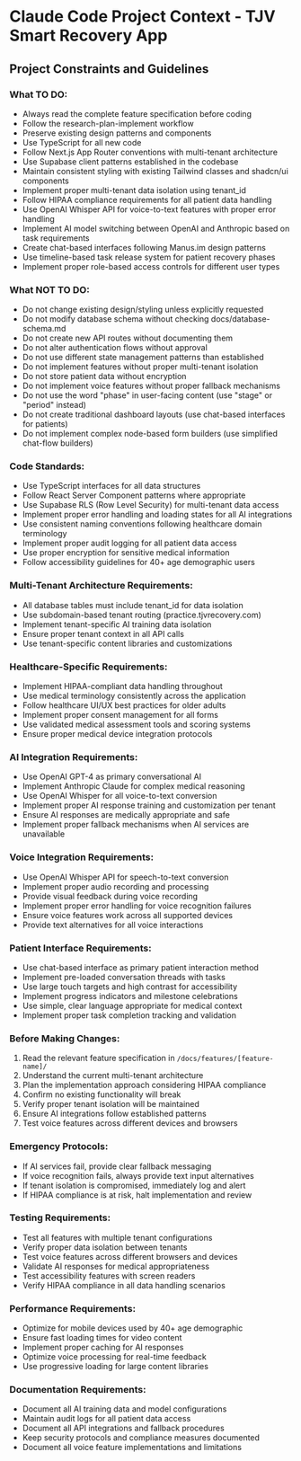 # Claude Code Project Context - TJV Smart Recovery App

## Project Constraints and Guidelines

### What TO DO:
- Always read the complete feature specification before coding
- Follow the research-plan-implement workflow
- Preserve existing design patterns and components
- Use TypeScript for all new code
- Follow Next.js App Router conventions with multi-tenant architecture
- Use Supabase client patterns established in the codebase
- Maintain consistent styling with existing Tailwind classes and shadcn/ui components
- Implement proper multi-tenant data isolation using tenant_id
- Follow HIPAA compliance requirements for all patient data handling
- Use OpenAI Whisper API for voice-to-text features with proper error handling
- Implement AI model switching between OpenAI and Anthropic based on task requirements
- Create chat-based interfaces following Manus.im design patterns
- Use timeline-based task release system for patient recovery phases
- Implement proper role-based access controls for different user types

### What NOT TO DO:
- Do not change existing design/styling unless explicitly requested
- Do not modify database schema without checking docs/database-schema.md
- Do not create new API routes without documenting them
- Do not alter authentication flows without approval
- Do not use different state management patterns than established
- Do not implement features without proper multi-tenant isolation
- Do not store patient data without encryption
- Do not implement voice features without proper fallback mechanisms
- Do not use the word "phase" in user-facing content (use "stage" or "period" instead)
- Do not create traditional dashboard layouts (use chat-based interfaces for patients)
- Do not implement complex node-based form builders (use simplified chat-flow builders)

### Code Standards:
- Use TypeScript interfaces for all data structures
- Follow React Server Component patterns where appropriate
- Use Supabase RLS (Row Level Security) for multi-tenant data access
- Implement proper error handling and loading states for all AI integrations
- Use consistent naming conventions following healthcare domain terminology
- Implement proper audit logging for all patient data access
- Use proper encryption for sensitive medical information
- Follow accessibility guidelines for 40+ age demographic users

### Multi-Tenant Architecture Requirements:
- All database tables must include tenant_id for data isolation
- Use subdomain-based tenant routing (practice.tjvrecovery.com)
- Implement tenant-specific AI training data isolation
- Ensure proper tenant context in all API calls
- Use tenant-specific content libraries and customizations

### Healthcare-Specific Requirements:
- Implement HIPAA-compliant data handling throughout
- Use medical terminology consistently across the application
- Follow healthcare UI/UX best practices for older adults
- Implement proper consent management for all forms
- Use validated medical assessment tools and scoring systems
- Ensure proper medical device integration protocols

### AI Integration Requirements:
- Use OpenAI GPT-4 as primary conversational AI
- Implement Anthropic Claude for complex medical reasoning
- Use OpenAI Whisper for all voice-to-text conversion
- Implement proper AI response training and customization per tenant
- Ensure AI responses are medically appropriate and safe
- Implement proper fallback mechanisms when AI services are unavailable

### Voice Integration Requirements:
- Use OpenAI Whisper API for speech-to-text conversion
- Implement proper audio recording and processing
- Provide visual feedback during voice recording
- Implement proper error handling for voice recognition failures
- Ensure voice features work across all supported devices
- Provide text alternatives for all voice interactions

### Patient Interface Requirements:
- Use chat-based interface as primary patient interaction method
- Implement pre-loaded conversation threads with tasks
- Use large touch targets and high contrast for accessibility
- Implement progress indicators and milestone celebrations
- Use simple, clear language appropriate for medical context
- Implement proper task completion tracking and validation

### Before Making Changes:
1. Read the relevant feature specification in `/docs/features/[feature-name]/`
2. Understand the current multi-tenant architecture
3. Plan the implementation approach considering HIPAA compliance
4. Confirm no existing functionality will break
5. Verify proper tenant isolation will be maintained
6. Ensure AI integrations follow established patterns
7. Test voice features across different devices and browsers

### Emergency Protocols:
- If AI services fail, provide clear fallback messaging
- If voice recognition fails, always provide text input alternatives
- If tenant isolation is compromised, immediately log and alert
- If HIPAA compliance is at risk, halt implementation and review

### Testing Requirements:
- Test all features with multiple tenant configurations
- Verify proper data isolation between tenants
- Test voice features across different browsers and devices
- Validate AI responses for medical appropriateness
- Test accessibility features with screen readers
- Verify HIPAA compliance in all data handling scenarios

### Performance Requirements:
- Optimize for mobile devices used by 40+ age demographic
- Ensure fast loading times for video content
- Implement proper caching for AI responses
- Optimize voice processing for real-time feedback
- Use progressive loading for large content libraries

### Documentation Requirements:
- Document all AI training data and model configurations
- Maintain audit logs for all patient data access
- Document all API integrations and fallback procedures
- Keep security protocols and compliance measures documented
- Document all voice feature implementations and limitations

